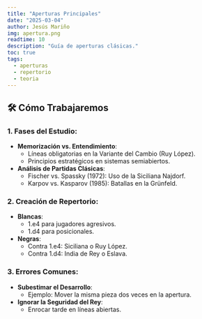 ```yaml
---
title: "Aperturas Principales"
date: "2025-03-04"
author: Jesús Mariño
img: apertura.png
readtime: 10
description: "Guía de aperturas clásicas."
toc: true
tags:
  - aperturas
  - repertorio
  - teoria
---
```


## 🛠️ **Cómo Trabajaremos**
### 1. **Fases del Estudio**:
- **Memorización vs. Entendimiento**:  
  - Líneas obligatorias en la Variante del Cambio (Ruy López).  
  - Principios estratégicos en sistemas semiabiertos.  
- **Análisis de Partidas Clásicas**:  
  - Fischer vs. Spassky (1972): Uso de la Siciliana Najdorf.  
  - Karpov vs. Kasparov (1985): Batallas en la Grünfeld.  

### 2. **Creación de Repertorio**:
- **Blancas**:  
  - 1.e4 para jugadores agresivos.  
  - 1.d4 para posicionales.  
- **Negras**:  
  - Contra 1.e4: Siciliana o Ruy López.  
  - Contra 1.d4: India de Rey o Eslava.  

### 3. **Errores Comunes**:
- **Subestimar el Desarrollo**:  
  - Ejemplo: Mover la misma pieza dos veces en la apertura.  
- **Ignorar la Seguridad del Rey**:  
  - Enrocar tarde en líneas abiertas.  